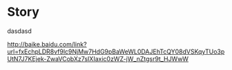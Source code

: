 # Story
dasdasd

http://baike.baidu.com/link?url=fxEchpLDR8vf9lc9NjMw7HdG9pBaWeWL0DAJEhTcQY08dVSKqyTUo3pUtN7J7KEjek-ZwaVCobXz7sIXIaxic0zWZ-jW_nZtgsr9t_HJWwW
